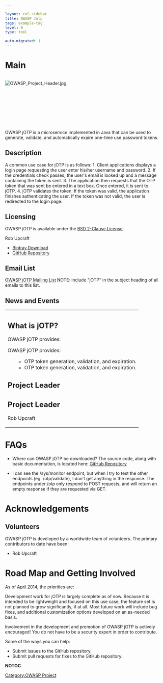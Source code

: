 ```yaml
---

layout: col-sidebar
title: OWASP Jotp
tags: example-tag
level: 0
type: tool

auto-migrated: 1
---
```

# Main

<div style="width:100%;height:160px;border:0,margin:0;overflow: hidden;">

![OWASP_Project_Header.jpg](OWASP_Project_Header.jpg
"OWASP_Project_Header.jpg")

</div>

<table>
<tbody>
<tr class="odd">
<p>OWASP jOTP is a microservice implemented in Java that can be used to generate, validate, and automatically expire one-time use password tokens.</p>
<h2 id="description">Description</h2>
<p>A common use case for jOTP is as follows: 1. Client applications displays a login page requesting the user enter his/her username and password. 2. If the credentials check passes, the user's email is looked up and a message containing the token is sent. 3. The application then requests that the OTP token that was sent be entered in a text box. Once entered, it is sent to jOTP. 4. jOTP validates the token. If the token was valid, the application finishes authenticating the user. If the token was not valid, the user is redirected to the login page.</p>
<h2 id="licensing">Licensing</h2>
<p>OWASP jOTP is available under the <a href="http://opensource.org/licenses/BSD-2-Clause">BSD 2-Clause License</a>.</p></td>
<td><h2 id="what_is_jotp">What is jOTP?</h2>
<p>OWASP jOTP provides:</p>
<p>OWASP jOTP provides:</p>
<ul>
<ul>
<li>OTP token generation, validation, and expiration.</li>
<li>OTP token generation, validation, and expiration.</li>
</ul>
</ul>
<h2 id="project_leader">Project Leader</h2>
<h2 id="project_leader">Project Leader</h2>
<p>Rob Upcraft</p></td>
<p>Rob Upcraft</p></td>
<ul>
<li><a href="https://bintray.com/upcrob/generic/jOTP/_latestVersion">Bintray Download</a></li>
<li><a href="https://github.com/upcrob/jOTP">GitHub Repository</a></li>
</ul>
<h2 id="email_list">Email List</h2>
<p><a href="https://lists.owasp.org/mailman/listinfo/owasp_jotp_project">OWASP jOTP Mailing List</a> NOTE: Include "jOTP" in the subject heading of all emails to this list.</p>
<h2 id="news_and_events">News and Events</h2></td>
</tr>
</tbody>
</table>

# FAQs

  - Where can OWASP jOTP be downloaded?
    The source code, along with basic documentation, is located here:
    [GitHub Repository](https://github.com/upcrob/jOTP)

<!-- end list -->

  - I can see the /sys/monitor endpoint, but when I try to test the
    other endpoints (eg. /otp/validate), I don't get anything in the
    response.
    The endpoints under /otp only respond to POST requests, and will
    return an empty response if they are requested via GET.

# Acknowledgements

## Volunteers

OWASP jOTP is developed by a worldwide team of volunteers. The primary
contributors to date have been:

  - Rob Upcraft

# Road Map and Getting Involved

As of
[April 2014](https://www.owasp.org/index.php/Projects/OWASP_JOTP_Project/Roadmap),
the priorities are:

Development work for jOTP is largely complete as of now. Because it is
intended to be lightweight and focused on this use case, the feature set
is not planned to grow significantly, if at all. Most future work will
include bug fixes, and additional customization options developed on an
as-needed basis.

Involvement in the development and promotion of OWASP jOTP is actively
encouraged\! You do not have to be a security expert in order to
contribute.

Some of the ways you can help:

  - Submit issues to the GitHub repository.
  - Submit pull requests for fixes to the GitHub repository.

__NOTOC__ <headertabs />

[Category:OWASP Project](Category:OWASP_Project "wikilink")
